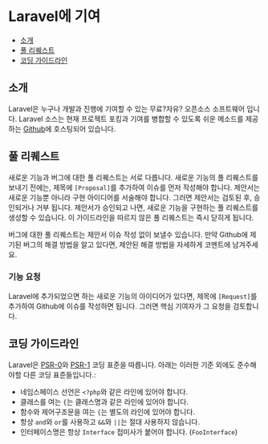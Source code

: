 # Laravel에 기여

- [소개](#introduction)
- [풀 리퀘스트](#pull-requests)
- [코딩 가이드라인](#coding-guidelines)

<a name="introduction"></a>
## 소개

Laravel은 누구나 개발과 진행에 기여할 수 있는 무료?자유? 오픈소스 소프트웨어 입니다. Laravel 소스는 현재 프로젝트 포킹과 기여를 병합할 수 있도록 쉬운 메소드를 제공하는 [Github](http://github.com)에 호스팅되어 있습니다.

<a name="pull-requests"></a>
## 풀 리퀘스트

새로운 기능과 버그에 대한 풀 리퀘스트는 서로 다릅니다. 새로운 기능의 풀 리퀘스트를 보내기 전에는, 제목에 `[Proposal]`를 추가하여 이슈를 먼저 작성해야 합니다. 제안서는 새로운 기능뿐 아니라 구현 아이디어를 서술해야 합니다. 그러면 제안서는 검토된 후, 승인되거나 거부 됩니다. 제안서가 승인되고 나면, 새로운 기능을 구현하는 풀 리퀘스트를 생성할 수 있습니다. 이 가이드라인을 따르지 않은 풀 리퀘스트는 즉시 닫히게 됩니다.

버그에 대한 풀 리퀘스트는 제안서 이슈 작성 없이 보낼수 있습니다. 만약 Github에 제기된 버그의 해결 방법을 알고 있다면, 제안된 해결 방법을 자세하게 코멘트에 남겨주세요.

### 기능 요청

Laravel에 추가되었으면 하는 새로운 기능의 아이디어가 있다면, 제목에 `[Request]`를 추가하여 Github에 이슈를 작성하면 됩니다. 그러면 핵심 기여자가 그 요청을 검토합니다.

<a name="coding-guidelines"></a>
## 코딩 가이드라인

Laravel은 [PSR-0](https://github.com/php-fig/fig-standards/blob/master/accepted/PSR-0.md)와 [PSR-1](https://github.com/php-fig/fig-standards/blob/master/accepted/PSR-1-basic-coding-standard.md) 코딩 표준을 따릅니다. 아래는 이러한 기준 외에도 준수해야할 다른 코딩 표준들입니다.:

- 네임스페이스 선언은 `<?php`와 같은 라인에 있어야 합니다.
- 클래스를 여는 `{`는 클래스명과 같은 라인에 있어야 합니다.
- 함수와 제어구조문을 여는 `{`는 별도의 라인에 있어야 합니다.
- 항상 `and`와 `or`를 사용하고 `&&`와 `||`는 절대 사용하지 않습니다.
- 인터페이스명은 항상 `Interface` 접미사가 붙어야 합니다. (`FooInterface`)
